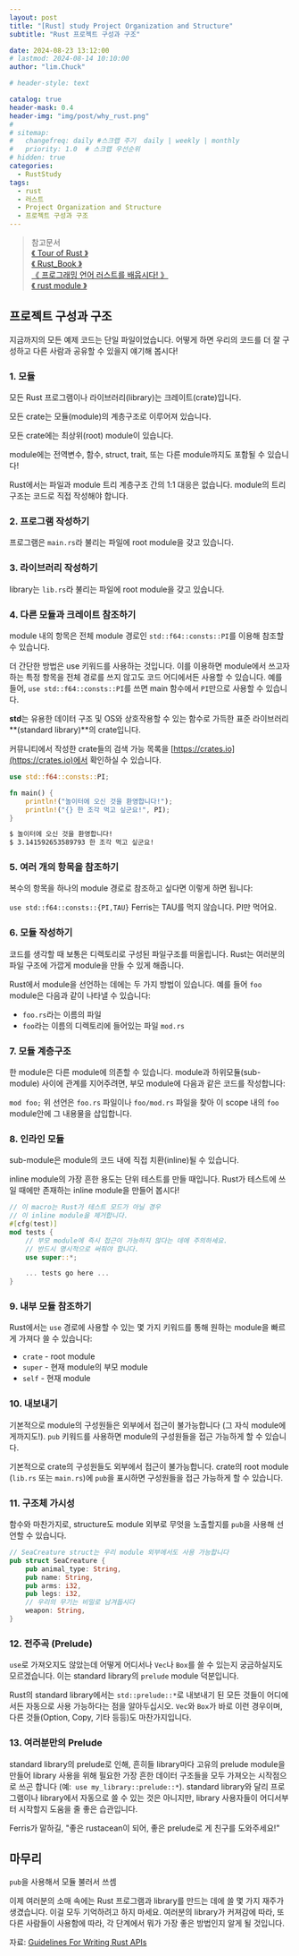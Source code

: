 ```yaml
---
layout: post
title: "[Rust] study Project Organization and Structure"
subtitle: "Rust 프로젝트 구성과 구조"

date: 2024-08-23 13:12:00
# lastmod: 2024-08-14 10:10:00
author: "lim.Chuck"

# header-style: text

catalog: true
header-mask: 0.4
header-img: "img/post/why_rust.png"
#
# sitemap:
#   changefreq: daily #스크랩 주기  daily | weekly | monthly
#   priority: 1.0  # 스크랩 우선순위
# hidden: true
categories:
  - RustStudy
tags:
  - rust
  - 러스트
  - Project Organization and Structure
  - 프로젝트 구성과 구조
---
```


> 참고문서  
> [ 《 Tour of Rust 》 ](https://tourofrust.com/chapter_9_ko.html)  
> [ 《 Rust_Book 》 ](https://doc.rust-kr.org/)  
> [ 《 프로그래밍 언어 러스트를 배웁시다! 》 ](https://www.youtube.com/watch?v=W9DO6m8JSSs&list=PLfllocyHVgsSJf1zO6k6o3SX2mbZjAqYE)  
> [ 《 rust module 》 ](https://crates.io)

## 프로젝트 구성과 구조

지금까지의 모든 예제 코드는 단일 파일이었습니다. 어떻게 하면 우리의 코드를 더 잘 구성하고 다른 사람과 공유할 수 있을지 얘기해 봅시다!

### 1. 모듈

모든 Rust 프로그램이나 라이브러리(library)는 크레이트(crate)입니다.

모든 crate는 모듈(module)의 계층구조로 이루어져 있습니다.

모든 crate에는 최상위(root) module이 있습니다.

module에는 전역변수, 함수, struct, trait, 또는 다른 module까지도 포함될 수 있습니다!

Rust에서는 파일과 module 트리 계층구조 간의 1:1 대응은 없습니다. module의 트리 구조는 코드로 직접 작성해야 합니다.

### 2. 프로그램 작성하기

프로그램은 `main.rs`라 불리는 파일에 root module을 갖고 있습니다.

### 3. 라이브러리 작성하기

library는 `lib.rs`라 불리는 파일에 root module을 갖고 있습니다.

### 4. 다른 모듈과 크레이트 참조하기

module 내의 항목은 전체 module 경로인 `std::f64::consts::PI`를 이용해 참조할 수 있습니다.

더 간단한 방법은 use 키워드를 사용하는 것입니다. 이를 이용하면 module에서 쓰고자 하는 특정 항목을 전체 경로를 쓰지 않고도 코드 어디에서든 사용할 수 있습니다. 예를 들어, `use std::f64::consts::PI`를 쓰면 main 함수에서 `PI`만으로 사용할 수 있습니다.

**std**는 유용한 데이터 구조 및 OS와 상호작용할 수 있는 함수로 가득한 표준 라이브러리 **(standard library)**의 crate입니다.

커뮤니티에서 작성한 crate들의 검색 가능 목록을 [https://crates.io](https://crates.io)에서 확인하실 수 있습니다.

```rust
use std::f64::consts::PI;

fn main() {
    println!("놀이터에 오신 것을 환영합니다!");
    println!("{} 한 조각 먹고 싶군요!", PI);
}
```

```cmd
$ 놀이터에 오신 것을 환영합니다!
$ 3.141592653589793 한 조각 먹고 싶군요!
```

### 5. 여러 개의 항목을 참조하기

복수의 항목을 하나의 module 경로로 참조하고 싶다면 이렇게 하면 됩니다:

`use std::f64::consts::{PI,TAU}`
Ferris는 TAU를 먹지 않습니다. PI만 먹어요.

### 6. 모듈 작성하기

코드를 생각할 때 보통은 디렉토리로 구성된 파일구조를 떠올립니다. Rust는 여러분의 파일 구조에 가깝게 module을 만들 수 있게 해줍니다.

Rust에서 module을 선언하는 데에는 두 가지 방법이 있습니다. 예를 들어 `foo` module은 다음과 같이 나타낼 수 있습니다:

- `foo.rs`라는 이름의 파일
- `foo`라는 이름의 디렉토리에 들어있는 파일 `mod.rs`

### 7. 모듈 계층구조

한 module은 다른 module에 의존할 수 있습니다. module과 하위모듈(sub-module) 사이에 관계를 지어주려면, 부모 module에 다음과 같은 코드를 작성합니다:

`mod foo;`
위 선언은 `foo.rs` 파일이나 `foo/mod.rs` 파일을 찾아 이 scope 내의 `foo` module안에 그 내용물을 삽입합니다.

### 8. 인라인 모듈

sub-module은 module의 코드 내에 직접 치환(inline)될 수 있습니다.

inline module의 가장 흔한 용도는 단위 테스트를 만들 때입니다. Rust가 테스트에 쓰일 때에만 존재하는 inline module을 만들어 봅시다!

```rust
// 이 macro는 Rust가 테스트 모드가 아닐 경우
// 이 inline module을 제거합니다.
#[cfg(test)]
mod tests {
    // 부모 module에 즉시 접근이 가능하지 않다는 데에 주의하세요.
    // 반드시 명시적으로 써줘야 합니다.
    use super::*;

    ... tests go here ...
}
```

### 9. 내부 모듈 참조하기

Rust에서는 `use` 경로에 사용할 수 있는 몇 가지 키워드를 통해 원하는 module을 빠르게 가져다 쓸 수 있습니다:

- `crate` - root module
- `super` - 현재 module의 부모 module
- `self` - 현재 module

### 10. 내보내기

기본적으로 module의 구성원들은 외부에서 접근이 불가능합니다 (그 자식 module에게까지도!). `pub` 키워드를 사용하면 module의 구성원들을 접근 가능하게 할 수 있습니다.

기본적으로 crate의 구성원들도 외부에서 접근이 불가능합니다. crate의 root module (`lib.rs` 또는 `main.rs`)에 `pub`을 표시하면 구성원들을 접근 가능하게 할 수 있습니다.

### 11. 구조체 가시성

함수와 마찬가지로, structure도 module 외부로 무엇을 노출할지를 `pub`을 사용해 선언할 수 있습니다.

```rust
// SeaCreature struct는 우리 module 외부에서도 사용 가능합니다
pub struct SeaCreature {
    pub animal_type: String,
    pub name: String,
    pub arms: i32,
    pub legs: i32,
    // 우리의 무기는 비밀로 남겨둡시다
    weapon: String,
}
```

### 12. 전주곡 (Prelude)

`use`로 가져오지도 않았는데 어떻게 어디서나 `Vec`나 `Box`를 쓸 수 있는지 궁금하실지도 모르겠습니다. 이는 standard library의 `prelude` module 덕분입니다.

Rust의 standard library에서는 `std::prelude::*`로 내보내기 된 모든 것들이 어디에서든 자동으로 사용 가능하다는 점을 알아두십시오. `Vec`와 `Box`가 바로 이런 경우이며, 다른 것들(Option, Copy, 기타 등등)도 마찬가지입니다.

### 13. 여러분만의 Prelude

standard library의 prelude로 인해, 흔히들 library마다 고유의 prelude module을 만들어 library 사용을 위해 필요한 가장 흔한 데이터 구조들을 모두 가져오는 시작점으로 쓰곤 합니다 (예:` use my_library::prelude::*`). standard library와 달리 프로그램이나 library에서 자동으로 쓸 수 있는 것은 아니지만, library 사용자들이 어디서부터 시작할지 도움을 줄 좋은 습관입니다.

Ferris가 말하길, "좋은 rustacean이 되어, 좋은 prelude로 게 친구를 도와주세요!"

## 마무리

`pub`을 사용해서 모듈 불러서 쓰셈

이제 여러분의 소매 속에는 Rust 프로그램과 library를 만드는 데에 쓸 몇 가지 재주가 생겼습니다. 이걸 모두 기억하려고 하지 마세요. 여러분의 library가 커져감에 따라, 또 다른 사람들이 사용함에 따라, 각 단계에서 뭐가 가장 좋은 방법인지 알게 될 것입니다.

자료: [Guidelines For Writing Rust APIs](https://rust-lang.github.io/api-guidelines/)
